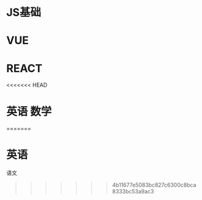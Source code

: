 # JS基础
# VUE
# REACT
<<<<<<< HEAD
# 英语 数学
=======
# 英语
语文
>>>>>>> 4b11677e5083bc827c6300c8bca8333bc53a9ac3
